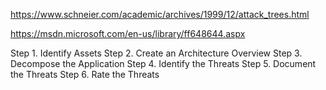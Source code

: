 https://www.schneier.com/academic/archives/1999/12/attack_trees.html

https://msdn.microsoft.com/en-us/library/ff648644.aspx

  Step 1. Identify Assets
  Step 2. Create an Architecture Overview
  Step 3. Decompose the Application
  Step 4. Identify the Threats
  Step 5. Document the Threats
  Step 6. Rate the Threats
